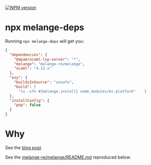 [![NPM version](https://img.shields.io/npm/v/melange-deps.svg?style=flat)](https://www.npmjs.com/package/melange-deps)

# npx melange-deps
Running `npx melange-deps` will get you:

```json
{
  "dependencies": {
    "@opam/ocaml-lsp-server": "*",
    "melange": "melange-re/melange",
    "ocaml": "4.12.x"
  },
  "esy": {
    "buildsInSource": "unsafe",
    "build": [
      "ln -sfn #{melange.install} node_modules/bs-platform"    ]
  },
  "installConfig": {
    "pnp": false
  }
}
```

# Why
See the [blog post](https://anmonteiro.com/2021/03/on-ocaml-and-the-js-platform/).

See the [melange-re/melange/README.md](https://github.com/melange-re/melange/blob/fork/README.md) reproduced below.

